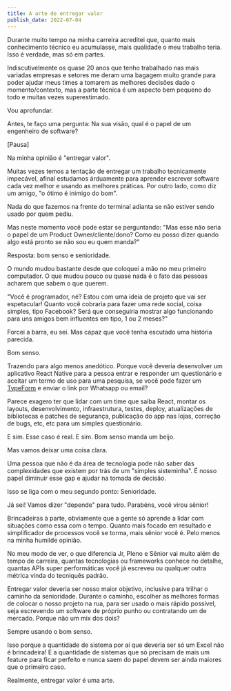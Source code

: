 ```yaml
---
title: A arte de entregar valor
publish_date: 2022-07-04
---
```


Durante muito tempo na minha carreira acreditei que, quanto mais
conhecimento técnico eu acumulasse, mais qualidade o meu trabalho
teria. Isso é verdade, mas só em partes.

Indiscutivelmente os quase 20 anos que tenho trabalhado nas mais
variadas empresas e setores me deram uma bagagem muito grande para
poder ajudar meus times a tomarem as melhores decisões dado o
momento/contexto, mas a parte técnica é um aspecto bem pequeno do todo
e muitas vezes superestimado.

Vou aprofundar.

Antes, te faço uma pergunta:
Na sua visão, qual é o papel de um engenheiro de software?

[Pausa]

Na minha opinião é "entregar valor".

Muitas vezes temos a tentação de entregar um trabalho tecnicamente
impecável, afinal estudamos árduamente para aprender escrever software
cada vez melhor e usando as melhores práticas. Por outro lado, como diz
um amigo, "o ótimo é inimigo do bom".

Nada do que fazemos na frente do terminal adianta se não estiver
sendo usado por quem pediu. 

Mas neste momento você pode estar se perguntando: "Mas esse não seria
o papel de um Product Owner/cliente/dono? Como eu posso dizer quando
algo está pronto se não sou eu quem manda?"

Resposta: bom senso e senioridade.

O mundo mudou bastante desde que coloquei a mão no meu primeiro
computador. O que mudou pouco ou quase nada é o fato das pessoas
acharem que sabem o que querem.

"Você é programador, né? Estou com uma ideia de projeto que vai ser
espetacular! Quanto você cobraria para fazer uma rede social, coisa
simples, tipo Facebook? Será que conseguiria mostrar algo funcionando
para uns amigos bem influentes em tipo, 1 ou 2 meses?"

Forcei a barra, eu sei. Mas capaz que você tenha escutado uma história
parecida.

Bom senso.

Trazendo para algo menos anedótico. Porque você deveria desenvolver
um aplicativo React Native para a pessoa entrar e responder um
questionário e aceitar um termo de uso para uma pesquisa, se você
pode fazer um [TypeForm](https://www.typeform.com/) e enviar o link
por Whatsapp ou email?

Parece exagero ter que lidar com um time que saiba React,
montar os layouts, desenvolvimento, infraestrutura, testes, deploy,
atualizações de bibliotecas e patches de segurança, publicação do app
nas lojas, correção de bugs, etc, etc para um simples questionário.

E sim. Esse caso é real.
E sim. Bom senso manda um beijo.

Mas vamos deixar uma coisa clara.

Uma pessoa que não é da área de tecnologia pode não saber das
complexidades que existem por trás de um "simples sisteminha". É nosso
papel diminuir esse gap e ajudar na tomada de decisão.

Isso se liga com o meu segundo ponto: Senioridade.

Já sei! Vamos dizer "depende" para tudo.
Parabéns, você virou sênior!

Brincadeiras à parte, obviamente que a gente só aprende a lidar com
situações como essa com o tempo. Quanto mais focado em resultado e
simplificador de processos você se torma, mais sênior você é.
Pelo menos na minha humilde opinião.

No meu modo de ver, o que diferencia Jr, Pleno e Sênior vai muito além
de tempo de carreira, quantas tecnologias ou frameworks conhece no
detalhe, quantas APIs super performáticas você já escreveu ou qualquer
outra métrica vinda do tecniquês padrão.

Entregar valor deveria ser nosso maior objetivo, inclusive para
trilhar o caminho da senioridade. Durante o caminho, escolher as
melhores formas de colocar o nosso projeto na rua, para ser usado o
mais rápido possível, seja escrevendo um software de próprio punho ou
contratando um de mercado. Porque não um mix dos dois?

Sempre usando o bom senso.

Isso porque a quantidade de sistema por aí que deveria ser só um Excel
não é brincadeira! E a quantidade de sistemas que só precisam de mais
um feature para ficar perfeito e nunca saem do papel devem ser ainda
maiores que o primeiro caso.

Realmente, entregar valor é uma arte.
